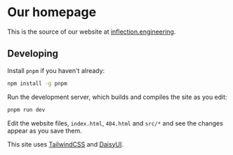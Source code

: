 # Our homepage

This is the source of our website at [inflection.engineering](https://www.inflection.engineering).

## Developing

Install `pnpm` if you haven't already:

```bash
npm install -g pnpm
```

Run the development server, which builds and compiles the site as you edit:

```bash
pnpm run dev
```

Edit the website files, `index.html`, `404.html` and `src/*` and see the changes appear as you save them.

This site uses [TailwindCSS](https://tailwindcss.com) and [DaisyUI](https://daisyui.com).
